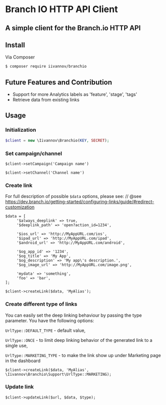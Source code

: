 # Branch IO HTTP API Client

A simple client for the Branch.io HTTP API
----------

## Install

Via Composer

``` bash
$ composer require iivannov/branchio
```

## Future Features and Contribution

- Support for more Analytics labels as 'feature', 'stage', 'tags'
- Retrieve data from existing links


## Usage

### Initialization
``` php
$client = new \Iivannov\Branchio(KEY, SECRET);
```

### Set campaign/channel
```
$client->setCampaign('Campaign name')
  
$client->setChannel('Channel name')
```

### Create link

For full description of possible `$data` options, please see: // @see https://dev.branch.io/getting-started/configuring-links/guide/#redirect-customization

```
$data = [
     '$always_deeplink' => true,
     '$deeplink_path' => 'open?action_id=1234',
     
     '$ios_url' => 'http://MyAppURL.com/ios',
     '$ipad_url' => 'http://MyAppURL.com/ipad',
     '$android_url' => 'http://MyAppURL.com/android',
     
     '$og_app_id' => '1234',
     '$og_title' => 'My App',
     '$og_description' => 'My app\'s description.',
     '$og_image_url' => 'http://MyAppURL.com/image.png',
     
     'mydata' => 'something',
     'foo' => 'bar',
];
 
$client->createLink($data, 'MyAlias');
```


### Create different type of links

You can easily set the deep linking behaviour by passing the type parameter. You have the following options: 
 
`UrlType::DEFAULT_TYPE` - default value,

`UrlType::ONCE` -  to limit deep linking behavior of the generated link to a single use, 

`UrlType::MARKETING_TYPE` -  to make the link show up under Marketing page in the dashboard

```
$client->createLink($data, 'MyAlias', \Iivannov\Branchio\Support\UrlType::MARKETING);
```

### Update link
```
$client->updateLink($url, $data, $type);
```